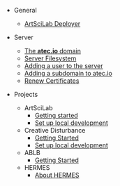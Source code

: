 - General
  - [ArtSciLab Deployer](deployer.md "The deployer")

- Server
  - [The **atec.io** domain](/server/atec.io.md "atec.io")
  - [Server Filesystem](/server/filesystem.md "Server Filesystem")
  - [Adding a user to the server](/server/addUser.md "Adding a user")
  - [Adding a subdomain to atec.io](/server/addSubdomain.md "Adding a subdomain")
  - [Renew Certificates](/server/renewCertificates.md "Renew Certificates")

- Projects
  - ArtSciLab
    - [Getting started](/projects/artscilab/ "ArtSciLab")
    - [Set up local development](/projects/artscilab/localDevelopment.md "ArtSciLab local development")
  - Creative Disturbance
    - [Getting Started](/projects/cd/ "Creative Disturbance")
    - [Set up local development](/projects/cd/localDevelopment.md "CD local development")
  - ABLB
    - [Getting Started](/projects/ablb/ "ABLB")
  - HERMES
    - [About HERMES](/projects/hermes/ "HERMES")

